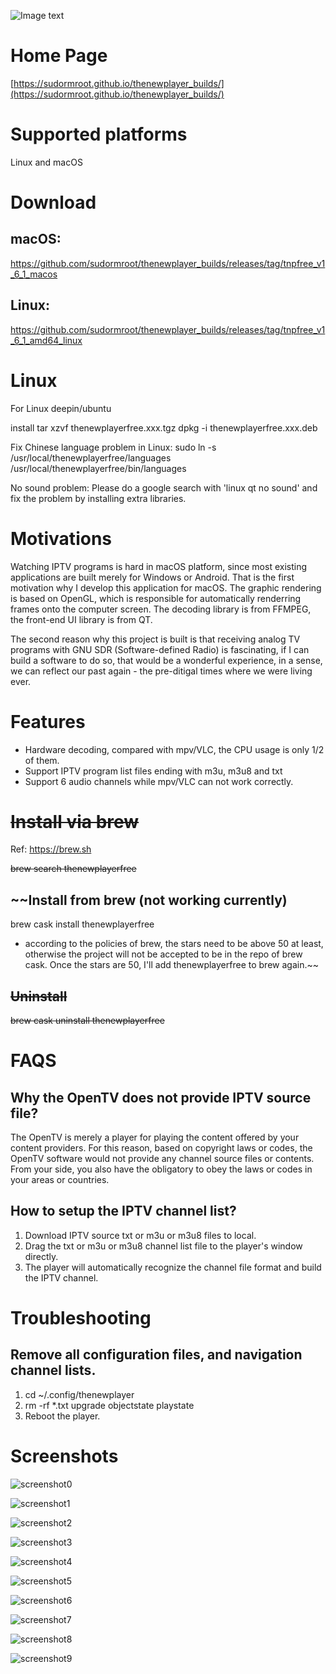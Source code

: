 ![Image text](logo.png)



# Home Page
[https://sudormroot.github.io/thenewplayer_builds/](https://sudormroot.github.io/thenewplayer_builds/)

# Supported platforms

Linux and macOS

# Download
## macOS:
https://github.com/sudormroot/thenewplayer_builds/releases/tag/tnpfree_v1_6_1_macos
## Linux:
https://github.com/sudormroot/thenewplayer_builds/releases/tag/tnpfree_v1_6_1_amd64_linux


# Linux
For Linux deepin/ubuntu

install
tar xzvf thenewplayerfree.xxx.tgz
dpkg -i thenewplayerfree.xxx.deb

Fix Chinese language problem in Linux:
sudo ln -s /usr/local/thenewplayerfree/languages /usr/local/thenewplayerfree/bin/languages

No sound problem:
Please do a google search with 'linux qt no sound' and fix the problem by installing extra libraries.


# Motivations

Watching IPTV programs is hard in macOS platform, since most existing applications are built merely for Windows or Android. That is the first motivation why I develop this application for macOS. The graphic rendering is based on OpenGL, which is responsible for automatically renderring frames onto the computer screen. The decoding library is from FFMPEG, the front-end UI library is from QT.

The second reason why this project is built is that receiving analog TV programs with GNU SDR (Software-defined Radio) is fascinating, if I can build a software to do so, that would be a wonderful experience, in a sense, we can reflect our past again - the pre-ditigal times where we were living ever.

# Features
* Hardware decoding, compared with mpv/VLC, the CPU usage is only 1/2 of them.
* Support IPTV program list files ending with m3u, m3u8 and txt
* Support 6 audio channels while mpv/VLC can not work correctly.



# ~~Install via brew~~

Ref: https://brew.sh

~~brew search thenewplayerfree~~

## ~~Install from brew (not working currently)
brew cask install thenewplayerfree
* according to the policies of brew, the stars need to be above 50 at least, otherwise the project will not be accepted to be in the repo of brew cask. Once the stars are 50, I'll add thenewplayerfree to brew again.~~

## ~~Uninstall~~
~~brew cask uninstall thenewplayerfree~~

# FAQS
## Why the OpenTV does not provide IPTV source file?
The OpenTV is merely a player for playing the content offered by your content providers. For this reason, based on copyright laws or codes, the OpenTV software would not provide any channel source files or contents. From your side, you also have the obligatory to obey the laws or codes in your areas or countries.


## How to setup the IPTV channel list?
1. Download IPTV source txt or m3u or m3u8 files to local.
2. Drag the txt or m3u or m3u8 channel list file to the player's window directly.
3. The player will automatically recognize the channel file format and build the IPTV channel.


# Troubleshooting

## Remove all configuration files, and navigation channel lists.
1. cd ~/.config/thenewplayer
2. rm -rf \*.txt upgrade objectstate playstate
3. Reboot the player.


# Screenshots

![screenshot0](screenshots/screenshot0.jpg)

![screenshot1](screenshots/screenshot1.jpg)

![screenshot2](screenshots/screenshot2.jpg)

![screenshot3](screenshots/screenshot3.jpg)

![screenshot4](screenshots/screenshot4.jpg)

![screenshot5](screenshots/screenshot5.jpg)

![screenshot6](screenshots/screenshot6.jpg)

![screenshot7](screenshots/screenshot7.jpg)

![screenshot8](screenshots/screenshot8.jpg)

![screenshot9](screenshots/screenshot9.jpg)


